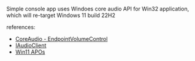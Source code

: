 Simple console app uses Windoes core audio API for Win32 application, which will re-target Windows 11 build 22H2

references:
- [CoreAudio - EndpointVolumeControl](https://docs.microsoft.com/en-us/windows/win32/coreaudio/endpoint-volume-controls)
- [IAudioClient](https://docs.microsoft.com/en-us/windows/win32/api/audioclient/nn-audioclient-iaudioclient)
- [Win11 APOs](https://docs.microsoft.com/en-us/windows-hardware/drivers/audio/windows-11-apis-for-audio-processing-objects)

